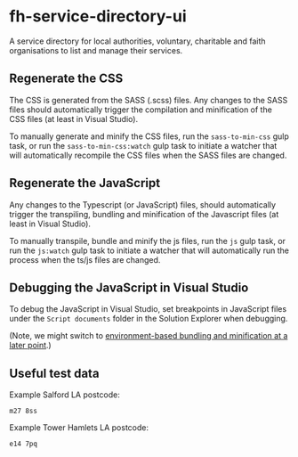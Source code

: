 # fh-service-directory-ui
A service directory for local authorities, voluntary, charitable and faith organisations to list and manage their services.

## Regenerate the CSS

The CSS is generated from the SASS (.scss) files. Any changes to the SASS files should automatically trigger the compilation and minification of the CSS files (at least in Visual Studio).

To manually generate and minify the CSS files, run the `sass-to-min-css` gulp task, or run the `sass-to-min-css:watch` gulp task to initiate a watcher that will automatically recompile the CSS files when the SASS files are changed.

## Regenerate the JavaScript

Any changes to the Typescript (or JavaScript) files, should automatically trigger the transpiling, bundling and minification of the Javascript files (at least in Visual Studio).

To manually transpile, bundle and minify the js files, run the `js` gulp task, or run the `js:watch` gulp task to initiate a watcher that will automatically run the process when the ts/js files are changed.

## Debugging the JavaScript in Visual Studio

To debug the JavaScript in Visual Studio, set breakpoints in JavaScript files under the `Script documents` folder in the Solution Explorer when debugging.

(Note, we might switch to [environment-based bundling and minification at a later point](https://learn.microsoft.com/en-us/aspnet/core/client-side/bundling-and-minification?view=aspnetcore-6.0).)

## Useful test data

Example Salford LA postcode:
```
m27 8ss
```

Example Tower Hamlets LA postcode:
```
e14 7pq
```